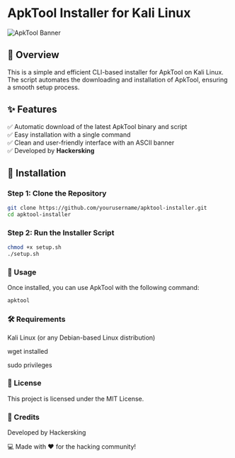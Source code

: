 # ApkTool Installer for Kali Linux

![ApkTool Banner](https://your-image-url.com/banner.png)

## 📌 Overview
This is a simple and efficient CLI-based installer for ApkTool on Kali Linux. The script automates the downloading and installation of ApkTool, ensuring a smooth setup process.

## ✨ Features
✅ Automatic download of the latest ApkTool binary and script  
✅ Easy installation with a single command  
✅ Clean and user-friendly interface with an ASCII banner  
✅ Developed by **Hackersking**  

## 🔧 Installation
### Step 1: Clone the Repository
```bash
git clone https://github.com/yourusername/apktool-installer.git
cd apktool-installer
```

### Step 2: Run the Installer Script

```bash
chmod +x setup.sh
./setup.sh
```

### 🚀 Usage

Once installed, you can use ApkTool with the following command:
```bash
apktool
```
### 🛠 Requirements

Kali Linux (or any Debian-based Linux distribution)

wget installed

sudo privileges

### 📜 License

This project is licensed under the MIT License.

### 🙌 Credits

Developed by Hackersking

💻 Made with ❤️ for the hacking community!

